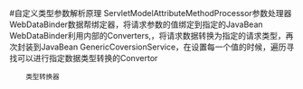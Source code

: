 #自定义类型参数解析原理
    ServletModelAttributeMethodProcessor参数处理器
    WebDataBinder数据帮绑定器，将请求参数的值绑定到指定的JavaBean
        WebDataBinder利用内部的Converters,，将请求数据转换为指定的请求类型，再次封装到JavaBean
    GenericCoversionService，在设置每一个值的时候，遍历寻找可以进行指定数据类型转换的Convertor
        
        类型转换器
    